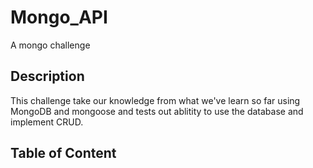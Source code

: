 # Mongo_API
A mongo challenge

## Description
This challenge take our knowledge from what we've learn so far using MongoDB and mongoose and tests out ablitity to use the database and implement CRUD.

## Table of Content

